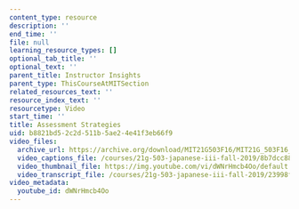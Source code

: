 ```yaml
---
content_type: resource
description: ''
end_time: ''
file: null
learning_resource_types: []
optional_tab_title: ''
optional_text: ''
parent_title: Instructor Insights
parent_type: ThisCourseAtMITSection
related_resources_text: ''
resource_index_text: ''
resourcetype: Video
start_time: ''
title: Assessment Strategies
uid: b8821bd5-2c2d-511b-5ae2-4e41f3eb66f9
video_files:
  archive_url: https://archive.org/download/MIT21G503F16/MIT21G_503F16_track07_en_300k.mp4
  video_captions_file: /courses/21g-503-japanese-iii-fall-2019/8b7dcc884c0a5ebc92d43ab7ef4c2de4_dWNrHmcb4Oo.vtt
  video_thumbnail_file: https://img.youtube.com/vi/dWNrHmcb4Oo/default.jpg
  video_transcript_file: /courses/21g-503-japanese-iii-fall-2019/23998f46ff9ff2ca9cf502abd98d3a93_dWNrHmcb4Oo.pdf
video_metadata:
  youtube_id: dWNrHmcb4Oo
---
```

